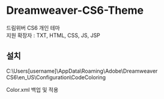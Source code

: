 # Dreamweaver-CS6-Theme
드림위버 CS6 개인 테마  
지원 확장자 : TXT, HTML, CSS, JS, JSP

## 설치
C:\Users[username]\AppData\Roaming\Adobe\Dreamweaver CS6\en_US\Configuration\CodeColoring

Color.xml 백업 및 적용
